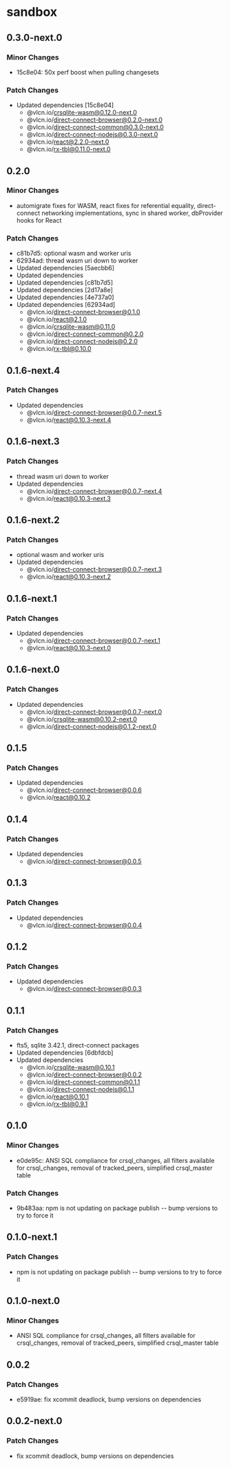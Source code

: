 # sandbox

## 0.3.0-next.0

### Minor Changes

- 15c8e04: 50x perf boost when pulling changesets

### Patch Changes

- Updated dependencies [15c8e04]
  - @vlcn.io/crsqlite-wasm@0.12.0-next.0
  - @vlcn.io/direct-connect-browser@0.2.0-next.0
  - @vlcn.io/direct-connect-common@0.3.0-next.0
  - @vlcn.io/direct-connect-nodejs@0.3.0-next.0
  - @vlcn.io/react@2.2.0-next.0
  - @vlcn.io/rx-tbl@0.11.0-next.0

## 0.2.0

### Minor Changes

- automigrate fixes for WASM, react fixes for referential equality, direct-connect networking implementations, sync in shared worker, dbProvider hooks for React

### Patch Changes

- c81b7d5: optional wasm and worker uris
- 62934ad: thread wasm uri down to worker
- Updated dependencies [5aecbb6]
- Updated dependencies
- Updated dependencies [c81b7d5]
- Updated dependencies [2d17a8e]
- Updated dependencies [4e737a0]
- Updated dependencies [62934ad]
  - @vlcn.io/direct-connect-browser@0.1.0
  - @vlcn.io/react@2.1.0
  - @vlcn.io/crsqlite-wasm@0.11.0
  - @vlcn.io/direct-connect-common@0.2.0
  - @vlcn.io/direct-connect-nodejs@0.2.0
  - @vlcn.io/rx-tbl@0.10.0

## 0.1.6-next.4

### Patch Changes

- Updated dependencies
  - @vlcn.io/direct-connect-browser@0.0.7-next.5
  - @vlcn.io/react@0.10.3-next.4

## 0.1.6-next.3

### Patch Changes

- thread wasm uri down to worker
- Updated dependencies
  - @vlcn.io/direct-connect-browser@0.0.7-next.4
  - @vlcn.io/react@0.10.3-next.3

## 0.1.6-next.2

### Patch Changes

- optional wasm and worker uris
- Updated dependencies
  - @vlcn.io/direct-connect-browser@0.0.7-next.3
  - @vlcn.io/react@0.10.3-next.2

## 0.1.6-next.1

### Patch Changes

- Updated dependencies
  - @vlcn.io/direct-connect-browser@0.0.7-next.1
  - @vlcn.io/react@0.10.3-next.0

## 0.1.6-next.0

### Patch Changes

- Updated dependencies
  - @vlcn.io/direct-connect-browser@0.0.7-next.0
  - @vlcn.io/crsqlite-wasm@0.10.2-next.0
  - @vlcn.io/direct-connect-nodejs@0.1.2-next.0

## 0.1.5

### Patch Changes

- Updated dependencies
  - @vlcn.io/direct-connect-browser@0.0.6
  - @vlcn.io/react@0.10.2

## 0.1.4

### Patch Changes

- Updated dependencies
  - @vlcn.io/direct-connect-browser@0.0.5

## 0.1.3

### Patch Changes

- Updated dependencies
  - @vlcn.io/direct-connect-browser@0.0.4

## 0.1.2

### Patch Changes

- Updated dependencies
  - @vlcn.io/direct-connect-browser@0.0.3

## 0.1.1

### Patch Changes

- fts5, sqlite 3.42.1, direct-connect packages
- Updated dependencies [6dbfdcb]
- Updated dependencies
  - @vlcn.io/crsqlite-wasm@0.10.1
  - @vlcn.io/direct-connect-browser@0.0.2
  - @vlcn.io/direct-connect-common@0.1.1
  - @vlcn.io/direct-connect-nodejs@0.1.1
  - @vlcn.io/react@0.10.1
  - @vlcn.io/rx-tbl@0.9.1

## 0.1.0

### Minor Changes

- e0de95c: ANSI SQL compliance for crsql_changes, all filters available for crsql_changes, removal of tracked_peers, simplified crsql_master table

### Patch Changes

- 9b483aa: npm is not updating on package publish -- bump versions to try to force it

## 0.1.0-next.1

### Patch Changes

- npm is not updating on package publish -- bump versions to try to force it

## 0.1.0-next.0

### Minor Changes

- ANSI SQL compliance for crsql_changes, all filters available for crsql_changes, removal of tracked_peers, simplified crsql_master table

## 0.0.2

### Patch Changes

- e5919ae: fix xcommit deadlock, bump versions on dependencies

## 0.0.2-next.0

### Patch Changes

- fix xcommit deadlock, bump versions on dependencies
